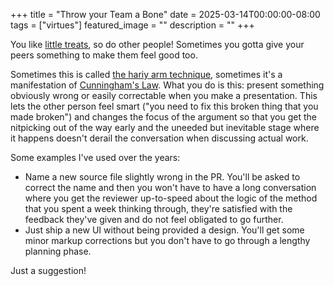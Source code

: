 +++
title = "Throw your Team a Bone"
date = 2025-03-14T00:00:00-08:00
tags = ["virtues"]
featured_image = ""
description = ""
+++

You like [little treats](../little-treats/), so do other people! Sometimes you gotta give your peers something to make them feel good too.

Sometimes this is called [the hariy arm technique](https://www.theguardian.com/lifeandstyle/2013/nov/23/change-your-life-hairy-arm-tactics), sometimes it's a manifestation of [Cunningham's Law](https://en.wikipedia.org/wiki/Ward_Cunningham#%22Cunningham's_Law%22). What you do is this: present something obviously wrong or easily correctable when you make a presentation. This lets the other person feel smart ("you need to fix this broken thing that you made broken") and changes the focus of the argument so that you get the nitpicking out of the way early and the uneeded but inevitable stage where it happens doesn't derail the conversation when discussing actual work.

Some examples I've used over the years:

* Name a new source file slightly wrong in the PR. You'll be asked to correct the name and then you won't have to have a long conversation where you get the reviewer up-to-speed about the logic of the method that you spent a week thinking through, they're satisfied with the feedback they've given and do not feel obligated to go further.
* Just ship a new UI without being provided a design. You'll get some minor markup corrections but you don't have to go through a lengthy planning phase.

Just a suggestion!